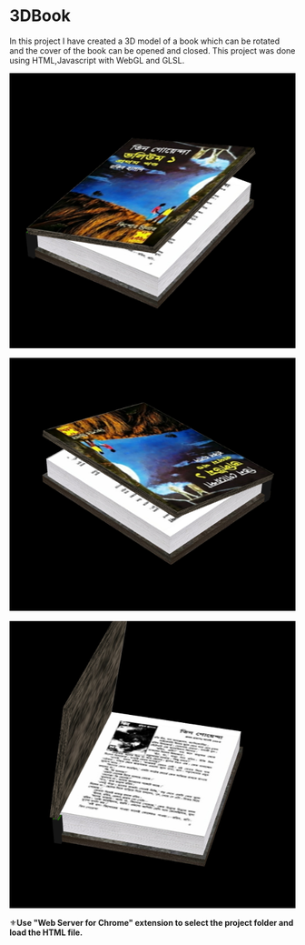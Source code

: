 # 3DBook
 In this project I have created a 3D model of a book which can be rotated and the cover of the book can be opened and closed. This project was done using HTML,Javascript with WebGL and GLSL.

![](screenshots/1.PNG)

![](screenshots/2.PNG)

![](screenshots/3.PNG)

:fleur_de_lis:**Use "Web Server for Chrome" extension to select the project folder and load the HTML file.**
